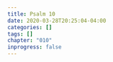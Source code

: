 ```yaml
---
title: Psalm 10
date: 2020-03-28T20:25:04-04:00
categories: []
tags: []
chapter: "010"
inprogress: false
---
```


